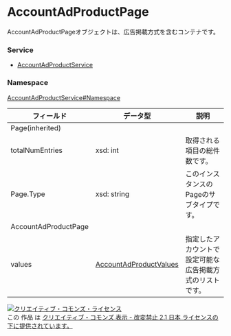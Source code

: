 # AccountAdProductPage
AccountAdProductPageオブジェクトは、広告掲載方式を含むコンテナです。
### Service
+ [AccountAdProductService](../../services/AccountAdProductService.md)

### Namespace
[AccountAdProductService#Namespace](../../services/AccountAdProductService.md#namespace)

| フィールド | データ型 | 説明 |
|---|---|---|
| Page(inherited)|||
| totalNumEntries| xsd: int| 取得される項目の総件数です。 |
| Page.Type| xsd: string| このインスタンスのPageのサブタイプです。 |
| AccountAdProductPage|||
| values| <a href="./AccountAdProductValues.md">AccountAdProductValues</a>| 指定したアカウントで設定可能な広告掲載方式のリストです。 |

<a rel="license" href="http://creativecommons.org/licenses/by-nd/2.1/jp/"><img alt="クリエイティブ・コモンズ・ライセンス" style="border-width:0" src="https://i.creativecommons.org/l/by-nd/2.1/jp/88x31.png" /></a><br />この 作品 は <a rel="license" href="http://creativecommons.org/licenses/by-nd/2.1/jp/">クリエイティブ・コモンズ 表示 - 改変禁止 2.1 日本 ライセンスの下に提供されています。</a>
